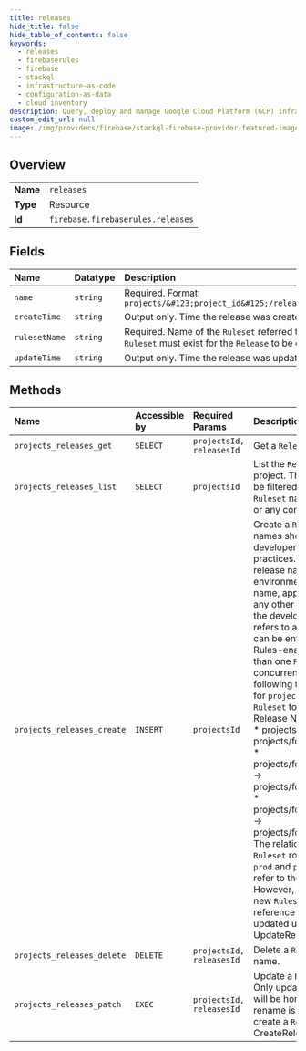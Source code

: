 ```yaml
---
title: releases
hide_title: false
hide_table_of_contents: false
keywords:
  - releases
  - firebaserules
  - firebase    
  - stackql
  - infrastructure-as-code
  - configuration-as-data
  - cloud inventory
description: Query, deploy and manage Google Cloud Platform (GCP) infrastructure and resources using SQL
custom_edit_url: null
image: /img/providers/firebase/stackql-firebase-provider-featured-image.png
---
```

  
    

## Overview
<table><tbody>
<tr><td><b>Name</b></td><td><code>releases</code></td></tr>
<tr><td><b>Type</b></td><td>Resource</td></tr>
<tr><td><b>Id</b></td><td><code>firebase.firebaserules.releases</code></td></tr>
</tbody></table>

## Fields
| Name | Datatype | Description |
|:-----|:---------|:------------|
| `name` | `string` | Required. Format: `projects/&#123;project_id&#125;/releases/&#123;release_id&#125;` |
| `createTime` | `string` | Output only. Time the release was created. |
| `rulesetName` | `string` | Required. Name of the `Ruleset` referred to by this `Release`. The `Ruleset` must exist for the `Release` to be created. |
| `updateTime` | `string` | Output only. Time the release was updated. |
## Methods
| Name | Accessible by | Required Params | Description |
|:-----|:--------------|:----------------|:------------|
| `projects_releases_get` | `SELECT` | `projectsId, releasesId` | Get a `Release` by name. |
| `projects_releases_list` | `SELECT` | `projectsId` | List the `Release` values for a project. This list may optionally be filtered by `Release` name, `Ruleset` name, `TestSuite` name, or any combination thereof. |
| `projects_releases_create` | `INSERT` | `projectsId` | Create a `Release`. Release names should reflect the developer's deployment practices. For example, the release name may include the environment name, application name, application version, or any other name meaningful to the developer. Once a `Release` refers to a `Ruleset`, the rules can be enforced by Firebase Rules-enabled services. More than one `Release` may be 'live' concurrently. Consider the following three `Release` names for `projects/foo` and the `Ruleset` to which they refer. Release Name -&gt; Ruleset Name * projects/foo/releases/prod -&gt; projects/foo/rulesets/uuid123 * projects/foo/releases/prod/beta -&gt; projects/foo/rulesets/uuid123 * projects/foo/releases/prod/v23 -&gt; projects/foo/rulesets/uuid456 The relationships reflect a `Ruleset` rollout in progress. The `prod` and `prod/beta` releases refer to the same `Ruleset`. However, `prod/v23` refers to a new `Ruleset`. The `Ruleset` reference for a `Release` may be updated using the UpdateRelease method. |
| `projects_releases_delete` | `DELETE` | `projectsId, releasesId` | Delete a `Release` by resource name. |
| `projects_releases_patch` | `EXEC` | `projectsId, releasesId` | Update a `Release` via PATCH. Only updates to `ruleset_name` will be honored. `Release` rename is not supported. To create a `Release` use the CreateRelease method. |
